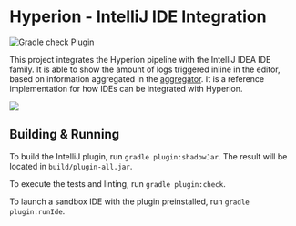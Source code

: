 # Hyperion - IntelliJ IDE Integration

![Gradle check Plugin](https://github.com/SERG-Delft/hyperion/workflows/Gradle%20check%20Plugin/badge.svg)

This project integrates the Hyperion pipeline with the IntelliJ IDEA IDE family. It is able to show the amount of logs triggered inline in the editor, based on information aggregated in the [aggregator](/aggregator). It is a reference implementation for how IDEs can be integrated with Hyperion.

![](https://i.imgur.com/0T3c4qL.png)

## Building & Running

To build the IntelliJ plugin, run `gradle plugin:shadowJar`. The result will be located in `build/plugin-all.jar`.

To execute the tests and linting, run `gradle plugin:check`.

To launch a sandbox IDE with the plugin preinstalled, run `gradle plugin:runIde`.

